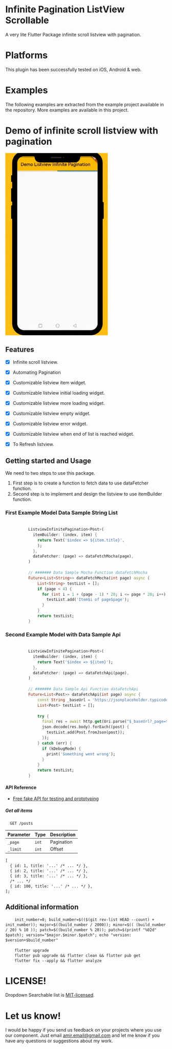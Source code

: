 # Infinite Pagination ListView Scrollable
A very lite Flutter Package infinite scroll listview with pagination.

# Platforms
This plugin has been successfully tested on iOS, Android & web.

# Examples
The following examples are extracted from the example project available in the repository. More examples are available in this project.

# Demo of infinite scroll listview with pagination

![listview_infinite_pagination](https://raw.githubusercontent.com/AmirHome/listview_infinite_pagination/master/assets/demo_listview_infinite_pagination.gif)

## Features

* [x] Infinite scroll listview.
* [x] Automating Pagination
* [x] Customizable listview item widget.
* [x] Customizable listview initial loading widget.
* [x] Customizable listview more loading widget.
* [x] Customizable listview empty widget.
* [x] Customizable listview error widget.
* [x] Customizable listview when end of list is reached widget.
* [x] To Refresh listview.


## Getting started and Usage

We need to two steps to use this package.
1. First step is to create a function to fetch data to use dataFetcher function.
2. Second step is to implement and design the listview to use itemBuilder function.

### First Example Model Data Sample String List
```dart

          ListviewInfinitePagination<Post>(
            itemBuilder: (index, item) {
              return Text('$index => ${item.title}',
              );
            },
            dataFetcher: (page) => dataFetchMocha(page),
          )
          
          // ####### Data Sample Mocha Function dataFetchMocha
          Future<List<String>> dataFetchMocha(int page) async {
              List<String> testList = [];
              if (page < 4) {
                for (int i = 1 + (page - 1) * 20; i <= page * 20; i++) {
                  testList.add('Item$i of page$page');
                }
              }
              return testList;
          }
```

### Second Example Model with Data Sample Api
```dart

          ListviewInfinitePagination<Post>(
            itemBuilder: (index, item) {
              return Text('$index => ${item}');
            },
            dataFetcher: (page) => dataFetchApi(page),
          )
          
          // ####### Data Sample Api Function dataFetchApi
          Future<List<Post>> dataFetchApi(int page) async {
              const String _baseUrl = 'https://jsonplaceholder.typicode.com/posts';
              List<Post> testList = [];
            
              try {
                final res = await http.get(Uri.parse("$_baseUrl?_page=$page&_limit=10"));
                json.decode(res.body).forEach((post) {
                  testList.add(Post.fromJson(post));
                });
              } catch (err) {
                if (kDebugMode) {
                  print('Something went wrong');
                }
              }
              return testList;
          }
```

#### API Reference
- [Free fake API for testing and prototyping](https://jsonplaceholder.typicode.com/)

##### Get all items

```
  GET /posts
```

| Parameter | Type     | Description                |
| :-------- | :------- | :------------------------- |
| `_page` | `int` |  Pagination |
| `_limit` | `int` |  Offset |


```
[
  { id: 1, title: '...' /* ... */ },
  { id: 2, title: '...' /* ... */ },
  { id: 3, title: '...' /* ... */ },
  /* ... */
  { id: 100, title: '...' /* ... */ },
];
```

## Additional information
```
    init_number=0; build_number=$(($(git rev-list HEAD --count) + init_number)); major=$((build_number / 2000)); minor=$(( (build_number / 20) % 10 )); patch=$((build_number % 20)); patch=$(printf "%02d" $patch); version="$major.$minor.$patch"; echo "version: $version+$build_number"

    flutter upgrade
    flutter pub upgrade && flutter clean && flutter pub get
    flutter fix --apply && flutter analyze
```

# LICENSE!

Dropdown Searchable list is [MIT-licensed](https://github.com/AmirHome/listview_infinite_pagination/LICENSE "MIT-licensed").

# Let us know!

I would be happy if you send us feedback on your projects where you use our component. Just email amir.email@gmail.com  and let me know if you have any questions or suggestions about my work.